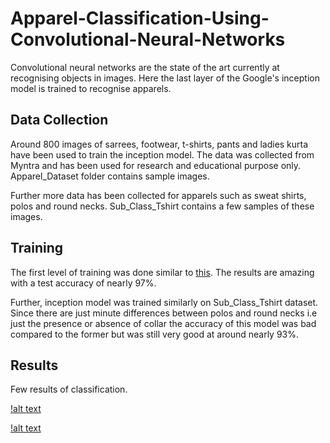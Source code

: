 # Apparel-Classification-Using-Convolutional-Neural-Networks

Convolutional neural networks are the state of the art currently at recognising objects in images. Here the last layer of the Google's inception model is trained to recognise apparels.

## Data Collection

Around 800 images of sarrees, footwear, t-shirts, pants and ladies kurta have been used to train the inception model. The data was collected from Myntra and has been used for research and educational purpose only. Apparel_Dataset folder contains sample images.

Further more data has been collected for apparels such as sweat shirts, polos and round necks. Sub_Class_Tshirt contains a few samples of these images.

## Training
The first level of training was done similar to [this](https://codelabs.developers.google.com/codelabs/tensorflow-for-poets/).
The results are amazing with a test accuracy of nearly 97%.

Further, inception model was trained similarly on Sub_Class_Tshirt dataset. Since there are just minute differences between polos and round necks i.e just the presence or absence of collar the accuracy of this model was bad compared to the former but was still very good at around nearly 93%.

## Results

Few results of classification.

[!alt text](https://raw.githubusercontent.com/esha-sg/Apparel-Classification-Using-Convolutional-Neural-Networks/master/Apparel_Dataset/T_Shirts/T_Shirt1.jpg)

[!alt text](https://raw.githubusercontent.com/esha-sg/Apparel-Classification-Using-Convolutional-Neural-Networks/master/Apparel_Dataset/Sarees/Saree1.jpg)







